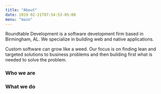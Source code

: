 ```yaml
---
title: "About"
date: 2019-02-21T07:54:53-05:00
menu: "main"
---
```


Roundtable Development is a software development firm based in Birmingham, AL. We specialize in building web and
native applications.

Custom software can grow like a weed.  Our focus is on finding lean and targeted solutions to business problems and then building
first what is needed to solve the problem.

### Who we are
### What we do
